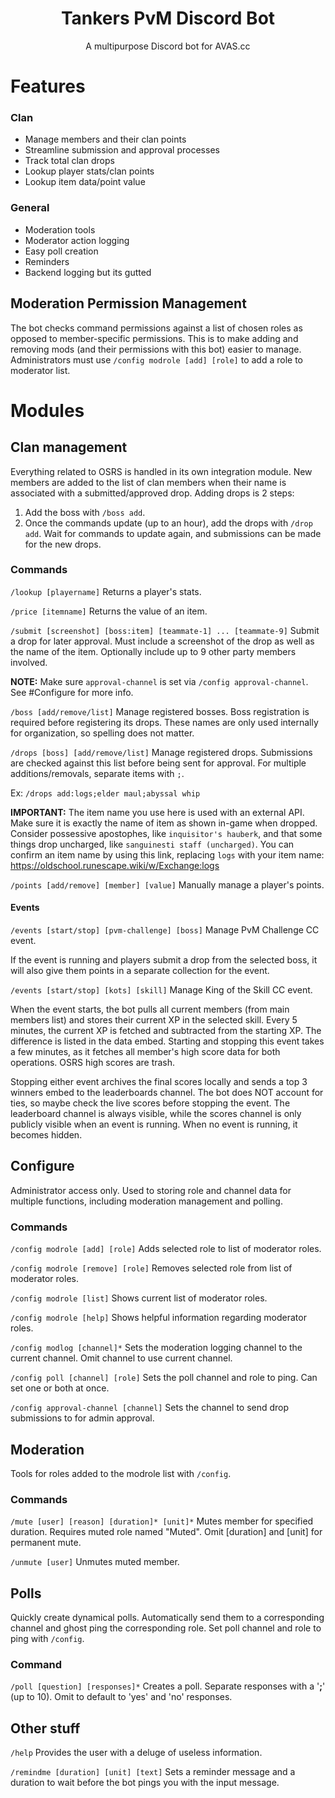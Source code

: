 <h1 align="center">Tankers PvM Discord Bot</h1>
<p align="center"> A multipurpose Discord bot for AVAS.cc</p>

# Features
### Clan
- Manage members and their clan points
- Streamline submission and approval processes
- Track total clan drops
- Lookup player stats/clan points
- Lookup item data/point value

### General
- Moderation tools
- Moderator action logging
- Easy poll creation
- Reminders
- Backend logging but its gutted


## Moderation Permission Management
The bot checks command permissions against a list of chosen roles as opposed to member-specific permissions. This is to make adding and removing mods (and their permissions with this bot) easier to manage. Administrators must use `/config modrole [add] [role]` to add a role to moderator list.

# Modules
## Clan management
Everything related to OSRS is handled in its own integration module. New members are added to the list of clan members when their name is associated with a submitted/approved drop. Adding drops is 2 steps:
1. Add the boss with `/boss add`.
2. Once the commands update (up to an hour), add the drops with `/drop add`.
Wait for commands to update again, and submissions can be made for the new drops.

### Commands
`/lookup [playername]`
Returns a player's stats.

`/price [itemname]`
Returns the value of an item.

`/submit [screenshot] [boss:item] [teammate-1] ... [teammate-9]`
Submit a drop for later approval. Must include a screenshot of the drop as well as the name of the item. Optionally include up to 9 other party members involved.

**NOTE:** Make sure `approval-channel` is set via `/config approval-channel`. See #Configure for more info.

`/boss [add/remove/list]`
Manage registered bosses. Boss registration is required before registering its drops. These names are only used internally for organization, so spelling does not matter.

`/drops [boss] [add/remove/list]`
Manage registered drops. Submissions are checked against this list before being sent for approval. For multiple additions/removals, separate items with `;`.

Ex: `/drops add:logs;elder maul;abyssal whip`

**IMPORTANT:** The item name you use here is used with an external API. Make sure it is exactly the name of item as shown in-game when dropped. Consider possessive apostophes, like `inquisitor's hauberk`, and that some things drop uncharged, like `sanguinesti staff (uncharged)`. You can confirm an item name by using this link, replacing `logs` with your item name:
https://oldschool.runescape.wiki/w/Exchange:logs

`/points [add/remove] [member] [value]`
Manually manage a player's points.

#### Events
`/events [start/stop] [pvm-challenge] [boss]`
Manage PvM Challenge CC event.

If the event is running and players submit a drop from the selected boss, it will also give them points in a separate collection for the event.

`/events [start/stop] [kots] [skill]`
Manage King of the Skill CC event.

When the event starts, the bot pulls all current members (from main members list) and stores their current XP in the selected skill. Every 5 minutes, the current XP is fetched and subtracted from the starting XP. The difference is listed in the data embed. Starting and stopping this event takes a few minutes, as it fetches all member's high score data for both operations. OSRS high scores are trash.

Stopping either event archives the final scores locally and sends a top 3 winners embed to the leaderboards channel. The bot does NOT account for ties, so maybe check the live scores before stopping the event. The leaderboard channel is always visible, while the scores channel is only publicly visible when an event is running. When no event is running, it becomes hidden.
## Configure
Administrator access only. Used to storing role and channel data for multiple functions, including moderation management and polling.

### Commands
`/config modrole [add] [role]`
Adds selected role to list of moderator roles.

`/config modrole [remove] [role]`
Removes selected role from list of moderator roles.

`/config modrole [list]`
Shows current list of moderator roles.

`/config modrole [help]`
Shows helpful information regarding moderator roles.

`/config modlog [channel]*`
Sets the moderation logging channel to the current channel. Omit channel to use current channel.

`/config poll [channel] [role]`
Sets the poll channel and role to ping. Can set one or both at once.

`/config approval-channel [channel]`
Sets the channel to send drop submissions to for admin approval.

## Moderation
Tools for roles added to the modrole list with `/config`.

### Commands
`/mute [user] [reason] [duration]* [unit]*`
Mutes member for specified duration. Requires muted role named "Muted". Omit [duration] and [unit] for permanent mute.

`/unmute [user]`
Unmutes muted member.

## Polls
Quickly create dynamical polls. Automatically send them to a corresponding channel and ghost ping the corresponding role. Set poll channel and role to ping with `/config`.

### Command
`/poll [question] [responses]*`
Creates a poll. Separate responses with a '**;**' (up to 10). Omit to default to 'yes' and 'no' responses.


## Other stuff
`/help`
Provides the user with a deluge of useless information.

`/remindme [duration] [unit] [text]`
Sets a reminder message and a duration to wait before the bot pings you with the input message.

